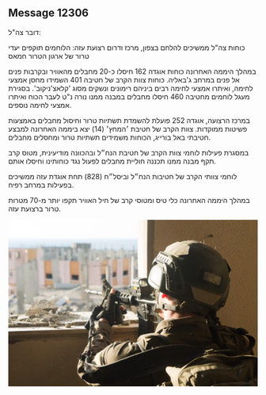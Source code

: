 ## Message 12306

דובר צה"ל:

כוחות צה"ל ממשיכים להלחם בצפון, מרכז ודרום רצועת עזה: הלוחמים תוקפים יעדי טרור של ארגון הטרור חמאס

במהלך היממה האחרונה כוחות אוגדה 162 חיסלו כ-20 מחבלים מהאוויר ובקרבות פנים אל פנים במרחב ג'באליה.
כוחות צוות הקרב של חטיבה 401 השמידו מחסן אמצעי לחימה, ואיתרו אמצעי לחימה רבים ביניהם רימונים ונשקים מסוג 'קלאצ'ניקוב'.
בסגירת מעגל לוחמים מחטיבה 460 חיסלו מחבלים במבנה ממנו נורה  נ"ט לעבר הכוח ואיתרו אמצעי לחימה נוספים.

במרכז הרצועה, אוגדה 252 פועלת להשמדת תשתיות טרור וחיסול מחבלים באמצעות פשיטות ממוקדות. 
צוות הקרב של חטיבת ׳המחץ׳ (14) יצא ביממה האחרונה למבצע חטיבתי באל בורייג, הכוחות משמידים תשתיות טרור ומחסלים מחבלים.

במסגרת פעילות לוחמי צוות הקרב של חטיבת הנח״ל ובהכוונה מודיעינית, מטוס קרב תקף מבנה ממנו תכננה חוליית מחבלים לפעול נגד כוחותינו וחיסלו אותם. 

לוחמי צוותי הקרב של חטיבות הנח״ל וביסל״ח (828) תחת אוגדת עזה ממשיכים בפעילות במרחב רפיח. 

במהלך היממה האחרונה כלי טיס ומטוסי קרב של חיל האוויר תקפו יותר מ-70 מטרות טרור ברצועת עזה.

![Photo](12306/12306_photo.jpg)

